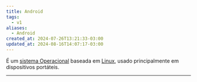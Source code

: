 ```yaml
---
title: Android
tags:
  - v1
aliases:
  - Android
created_at: 2024-07-26T13:21:33-03:00
updated_at: 2024-08-16T14:07:17-03:00
---
```


É um [sistema Operacional](../../07/07/Sistema_Operacional.md) baseada em [Linux](../../07/08/Linux.md), usado principalmente em dispositivos portáteis.

---